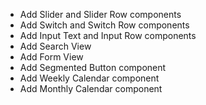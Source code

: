 - Add Slider and Slider Row components
- Add Switch and Switch Row components
- Add Input Text and Input Row components
- Add Search View
- Add Form View
- Add Segmented Button component
- Add Weekly Calendar component
- Add Monthly Calendar component

